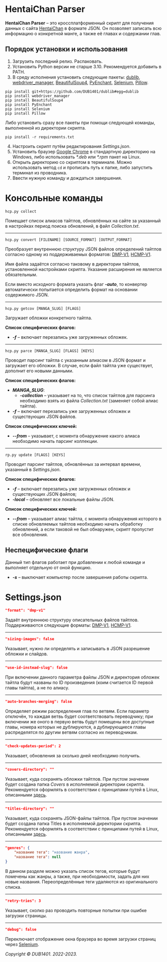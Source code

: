 # HentaiChan Parser
**HentaiChan Parser** – это кроссплатформенный скрипт для получения данных с сайта [HentaiChan](https://hentaichan.live) в формате JSON. Он позволяет записать всю информацию о конкретной манге, а также её главах и содержании глав.

## Порядок установки и использования
1. Загрузить последний релиз. Распаковать.
2. Установить Python версии не старше 3.10. Рекомендуется добавить в PATH.
3. В среду исполнения установить следующие пакеты: [dublib](https://github.com/DUB1401/dublib), [webdriver_manager](https://github.com/SergeyPirogov/webdriver_manager), [BeautifulSoup4](https://launchpad.net/beautifulsoup), [PyEnchant](https://github.com/pyenchant/pyenchant), [Selenium](https://github.com/SeleniumHQ/selenium), [Pillow](https://github.com/python-pillow/Pillow).
```
pip install git+https://github.com/DUB1401/dublib#egg=dublib
pip install webdriver_manager
pip install BeautifulSoup4
pip install PyEnchant
pip install Selenium
pip install Pillow
```
Либо установить сразу все пакеты при помощи следующей команды, выполненной из директории скрипта.
```
pip install -r requirements.txt
```
4. Настроить скрипт путём редактирования _Settings.json_.
5. Установить браузер [Google Chrome](https://www.google.com.iq/chrome/) в стандартную директорию на Windows, либо использовать _*.deb_ или _*.rpm_ пакет на Linux.
6. Открыть директорию со скриптом в терминале. Можно использовать метод `cd` и прописать путь к папке, либо запустить терминал из проводника.
7. Ввести нужную команду и дождаться завершения.

# Консольные команды
```
hcp.py collect
```
Помещает список алиасов тайтлов, обновлённых на сайте за указанный в настройках период поиска обновлений, в файл _Collection.txt_.
___
```
hcp.py convert [FILENAME] [SOURCE_FORMAT] [OUTPUT_FORMAT]
```
Преобразует внутреннюю структуру JSON файлов определений тайтлов согласно одному из поддерживаемых форматов: [DMP-V1](Examples/DMP-V1.md), [HCMP-V1](Examples/HCMP-V1.md).

Имя файла задаётся согласно таковому в директории тайтлов, установленной настройками скрипта. Указание расширения не является обязательным.

Если вместо исходного формата указать флаг _**-auto**_, то конвертер автоматически попытается определить формат на основании содержимого JSON.
___
```
hcp.py getcov [MANGA_SLUG] [FLAGS]
```
Загружает обложки конкретного тайтла.

**Список специфических флагов:**
* _**-f**_ – включает перезапись уже загруженных обложек.
___
```
hcp.py parce [MANGA_SLUG] [FLAGS] [KEYS]
```
Проводит парсинг тайтла с указанным алиасом в JSON формат и загружает его обложки. В случае, если файл тайтла уже существует, дополнит его новыми данными. 

**Список специфических флагов:**
* _**MANGA\_SLUG**_:
	* _**-collection**_ – указывает на то, что список тайтлов для парсинга необходимо взять из файла _Collection.txt_ (заменяет собой алиас тайтла).
* _**-f**_ – включает перезапись уже загруженных обложек и существующих JSON файлов.

**Список специфических ключей:**
* _**--from**_ – указывает, с момента обнаружение какого алиаса необходимо начать парсинг коллекции.
___
```
rp.py update [FLAGS] [KEYS]
```
Проводит парсинг тайтлов, обновлённых за интервал времени, указанный в _Settings.json_.

**Список специфических флагов:**
* _**-f**_ – включает перезапись уже загруженных обложек и существующих JSON файлов;
* _**-local**_ – обновляет все локальные файлы JSON.

**Список специфических ключей:**
* _**--from**_ – указывает алиас тайтла, с момента обнаружения которого в списке обновляемых тайтлов необходимо начать обработку обновлений, а eсли таковой не был обнаружен, скрипт пропустит все обновления.

## Неспецифические флаги
Данный тип флагов работает при добавлении к любой команде и выполняет отдельную от оной функцию.
* _**-s**_ – выключает компьютер после завершения работы скрипта.

# Settings.json
```JSON
"format": "dmp-v1"
```
Задаёт внутреннюю структуру описательных файлов тайтлов. Поддерживаются следующие форматы: [DMP-V1](Examples/DMP-V1.md), [HCMP-V1](Examples/HCMP-V1.md).
___
```JSON
"sizing-images": false
```
Указывает, нужно ли определять и записывать в JSON разрешение обложки и слайдов.
___
```JSON
"use-id-instead-slug": false
```
При включении данного параметра файлы JSON и директория обложек тайтла будут названы по ID произведения (коим считается ID первой главы тайтла), а не по алиасу.
___
```JSON
"auto-branches-merging": false
```
Определяет режим распределения глав по ветвям. Если параметр отключён, то каждая ветвь будет соответствовать переводчику; при включении же оного в первую ветвь будут помещены все доступные главы, номера которых не дублируются, а дублирующиеся главы распределятся по другим ветвям согласно их переводчикам.
___
```JSON
"check-updates-period": 2
```
Указывает, обновления за сколько дней необходимо получить.
___
```JSON
"covers-directory": ""
```
Указывает, куда сохранять обложки тайтлов. При пустом значении будет создана папка _Covers_ в исполняемой директории скрипта. Рекомендуется оформлять в соответствии с принципами путей в Linux, описанными [здесь](http://cs.mipt.ru/advanced_python/lessons/lab02.html#cd).
___
```JSON
"titles-directory": ""
```
Указывает, куда сохранять JSON-файлы тайтлов. При пустом значении будет создана папка Titles в исполняемой директории скрипта. Рекомендуется оформлять в соответствии с принципами путей в Linux, описанными [здесь](http://cs.mipt.ru/advanced_python/lessons/lab02.html#cd).
___
```JSON
"genres": {
	"название тега": "название жанра",
	"название тега": null
}
```
В данном разделе можно указать список тегов, которые будут помечены как жанры, а также, при необходимости, задать для них новые названия. Переопределённые теги удаляются из оригинального списка.
___
```JSON
"retry-tries": 3
```
Указывает, сколко раз проводить повторные попытки при ошибке загрузки страницы.
___
```JSON
"debug": false
```
Переключает отображение окна браузера во время загрузки страниц через [Selenium](https://github.com/SeleniumHQ/selenium).

_Copyright © DUB1401. 2022-2023._
